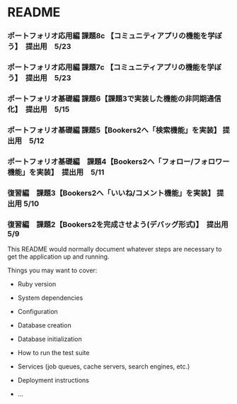 # README
### ポートフォリオ応用編 課題8c 【コミュニティアプリの機能を学ぼう】　提出用　5/23
### ポートフォリオ応用編 課題7c 【コミュニティアプリの機能を学ぼう】　提出用　5/23
### ポートフォリオ基礎編 課題6【課題3で実装した機能の非同期通信化】　提出用　5/15
### ポートフォリオ基礎編  課題5【Bookers2へ「検索機能」を実装】 提出用　5/12
### ポートフォリオ基礎編　課題4【Bookers2へ「フォロー/フォロワー機能」を実装】　提出用　5/11
### 復習編　課題3【Bookers2へ「いいね/コメント機能」を実装】 提出用 5/10
### 復習編　課題2【Bookers2を完成させよう(デバッグ形式)】　提出用 5/9


This README would normally document whatever steps are necessary to get the
application up and running.

Things you may want to cover:

* Ruby version

* System dependencies

* Configuration

* Database creation

* Database initialization

* How to run the test suite

* Services (job queues, cache servers, search engines, etc.)

* Deployment instructions

* ...
